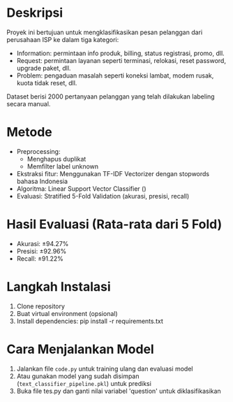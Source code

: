 # Deskripsi
Proyek ini bertujuan untuk mengklasifikasikan pesan pelanggan dari perusahaan ISP ke dalam tiga kategori:
- Information: permintaan info produk, billing, status registrasi, promo, dll.
- Request: permintaan layanan seperti terminasi, relokasi, reset password, upgrade paket, dll.
- Problem: pengaduan masalah seperti koneksi lambat, modem rusak, kuota tidak reset, dll.

Dataset berisi 2000 pertanyaan pelanggan yang telah dilakukan labeling secara manual.

# Metode
- Preprocessing:
  - Menghapus duplikat
  - Memfilter label unknown
- Ekstraksi fitur: Menggunakan TF-IDF Vectorizer dengan stopwords bahasa Indonesia
- Algoritma: Linear Support Vector Classifier ()
- Evaluasi: Stratified 5-Fold Validation (akurasi, presisi, recall)

# Hasil Evaluasi (Rata-rata dari 5 Fold)
- Akurasi: ±94.27%
- Presisi: ±92.96%
- Recall: ±91.22%

# Langkah Instalasi
1. Clone repository
2. Buat virtual environment (opsional)
3. Install dependencies: pip install -r requirements.txt

# Cara Menjalankan Model
1. Jalankan file `code.py` untuk training ulang dan evaluasi model
2. Atau gunakan model yang sudah disimpan (`text_classifier_pipeline.pkl`) untuk prediksi
3. Buka file tes.py dan ganti nilai variabel 'question' untuk diklasifikasikan 
